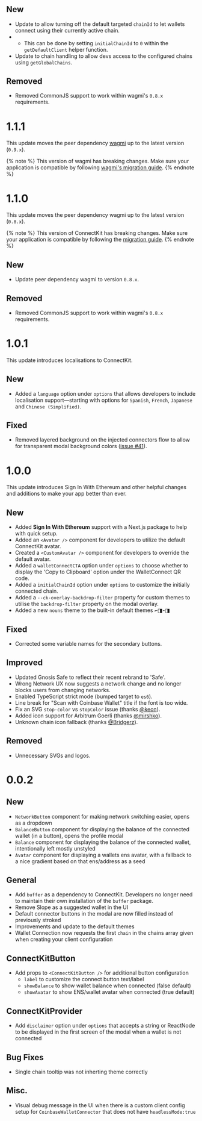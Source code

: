 #

## New

- Update to allow turning off the default targeted `chainId` to let wallets connect using their currently active chain.
- - This can be done by setting `initialChainId` to `0` within the `getDefaultClient` helper function.
- Update to chain handling to allow devs access to the configured chains using `getGlobalChains`.

## Removed

- Removed CommonJS support to work within wagmi's `0.8.x` requirements.

# 1.1.1

This update moves the peer dependency [wagmi](https://wagmi.sh) up to the latest version (`0.9.x`).

{% note %}
This version of wagmi has breaking changes. Make sure your application is compatible by following [wagmi's migration guide](https://wagmi.sh/react/migration-guide#09x-breaking-changes).
{% endnote %}

# 1.1.0

This update moves the peer dependency wagmi up to the latest version (`0.8.x`).

{% note %}
This version of ConnectKit has breaking changes. Make sure your application is compatible by following the [migration guide](https://docs.family.co/connectkit/migration-guide#110-breaking-changes).
{% endnote %}

## New

- Update peer dependency wagmi to version `0.8.x`.

## Removed

- Removed CommonJS support to work within wagmi's `0.8.x` requirements.

# 1.0.1

This update introduces localisations to ConnectKit.

## New

- Added a `language` option under `options` that allows developers to include localisation support—starting with options for `Spanish`, `French`, `Japanese` and `Chinese (Simplified)`.

## Fixed

- Removed layered background on the injected connectors flow to allow for transparent modal background colors ([issue #41](https://github.com/family/connectkit/issues/41)).

# 1.0.0

This update introduces Sign In With Ethereum and other helpful changes and additions to make your app better than ever.

## New

- Added **Sign In With Ethereum** support with a Next.js package to help with quick setup.
- Added an `<Avatar />` component for developers to utilize the default ConnectKit avatar.
- Created a `<CustomAvatar />` component for developers to override the default avatar.
- Added a `walletConnectCTA` option under `options` to choose whether to display the 'Copy to Clipboard' option under the WalletConnect QR code.
- Added a `initialChainId` option under `options` to customize the initially connected chain.
- Added a `--ck-overlay-backdrop-filter` property for custom themes to utilise the `backdrop-filter` property on the modal overlay.
- Added a new `nouns` theme to the built-in default themes ⌐◨-◨

## Fixed

- Corrected some variable names for the secondary buttons.

## Improved

- Updated Gnosis Safe to reflect their recent rebrand to 'Safe'.
- Wrong Network UX now suggests a network change and no longer blocks users from changing networks.
- Enabled TypeScript strict mode (bumped target to `es6`).
- Line break for "Scan with Coinbase Wallet" title if the font is too wide.
- Fix an SVG `stop-color` vs `stopColor` issue (thanks [@keon](https://github.com/family/connectkit/pull/25)).
- Added icon support for Arbitrum Goerli (thanks [@mirshko](https://github.com/family/connectkit/pull/26)).
- Unknown chain icon fallback (thanks [@Bridgerz](https://github.com/family/connectkit/pull/29)).

## Removed

- Unnecessary SVGs and logos.

# 0.0.2

## New

- `NetworkButton` component for making network switching easier, opens as a dropdown
- `BalanceButton` component for displaying the balance of the connected wallet (in a button), opens the profile modal
- `Balance` component for displaying the balance of the connected wallet, intentionally left mostly unstyled
- `Avatar` component for displaying a wallets ens avatar, with a fallback to a nice gradient based on that ens/address as a seed

## General

- Add `buffer` as a dependency to ConnectKit. Developers no longer need to maintain their own installation of the `buffer` package.
- Remove Slope as a suggested wallet in the UI
- Default connector buttons in the modal are now filled instead of previously stroked
- Improvements and update to the default themes
- Wallet Connection now requests the first `chain` in the chains array given when creating your client configuration

## ConnectKitButton

- Add props to `<ConnectKitButton />` for additional button configuration
  - `label` to customize the connect button text/label
  - `showBalance` to show wallet balance when connected (false default)
  - `showAvatar` to show ENS/wallet avatar when connected (true default)

## ConnectKitProvider

- Add `disclaimer` option under `options` that accepts a string or ReactNode to be displayed in the first screen of the modal when a wallet is not connected

## Bug Fixes

- Single chain tooltip was not inherting theme correctly

## Misc.

- Visual debug message in the UI when there is a custom client config setup for `CoinbaseWalletConnector` that does not have `headlessMode:true`
